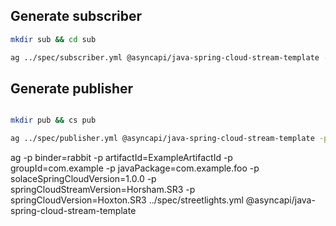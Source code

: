  
 ## Generate subscriber

 ```bash
 mkdir sub && cd sub
 
ag ../spec/subscriber.yml @asyncapi/java-spring-cloud-stream-template -p actuator=true -p groupId=io.microsamples.asyncapi -p javaPackage=io.microsamples.assyncapi -p reactive=true -p binder=rabbit
 ```

## Generate publisher

```bash

mkdir pub && cs pub

ag ../spec/publisher.yml @asyncapi/java-spring-cloud-stream-template -p actuator=true -p groupId=io.microsamples.asyncapi -p javaPackage=io.microsamples.assyncapi -p reactive=true -p binder=rabbit
```


ag -p binder=rabbit -p artifactId=ExampleArtifactId -p groupId=com.example -p javaPackage=com.example.foo -p solaceSpringCloudVersion=1.0.0 -p springCloudStreamVersion=Horsham.SR3 -p springCloudVersion=Hoxton.SR3 ../spec/streetlights.yml @asyncapi/java-spring-cloud-stream-template
